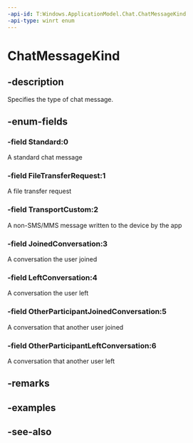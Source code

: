```yaml
---
-api-id: T:Windows.ApplicationModel.Chat.ChatMessageKind
-api-type: winrt enum
---
```


<!-- Enumeration syntax
public enum Windows.ApplicationModel.Chat.ChatMessageKind : int
-->

# ChatMessageKind

## -description
Specifies the type of chat message.

## -enum-fields
### -field Standard:0
A standard chat message

### -field FileTransferRequest:1
A file transfer request

### -field TransportCustom:2
A non-SMS/MMS message written to the device by the app

### -field JoinedConversation:3
A conversation the user joined

### -field LeftConversation:4
A conversation the user left

### -field OtherParticipantJoinedConversation:5
A conversation that another user joined

### -field OtherParticipantLeftConversation:6
A conversation that another user left


## -remarks

## -examples

## -see-also